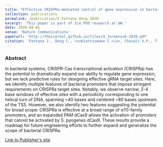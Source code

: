 ```yaml
---
title: "Effective CRISPRa-mediated control of gene expression in bacteria must overcome strict target site requirements"
collection: publications
permalink: /publication/5_Fontana-Dong-2020
excerpt: 'This paper is part of Ice PhD research at UW.'
date: 2020-04-01
venue: 'Nature Communications'
paperurl: 'http://theicechol.github.io/files/4_Jaroensuk-2019.pdf'
citation: 'Fontana J., Dong C., <u>Kiattisewee C.</u>, Chavali V.P., Tickman B.I., Carothers J.M., Zalatan J.G. (2020). &quot;Effective CRISPRa-mediated control of gene expression in bacteria must overcome strict target site requirements.&quot; <i>Nature Communications</i>. 11(1):1618. PMID: 32238808.'
---
```


### Abstract

In bacterial systems, CRISPR-Cas transcriptional activation (CRISPRa) has the potential to dramatically expand our ability to regulate gene expression, but we lack predictive rules for designing effective gRNA target sites. Here, we identify multiple features of bacterial promoters that impose stringent requirements on CRISPRa target sites. Notably, we observe narrow, 2-4 base windows of effective sites with a periodicity corresponding to one helical turn of DNA, spanning ~40 bases and centered ~80 bases upstream of the TSS. However, we also identify two features suggesting the potential for broad scope: CRISPRa is effective at a broad range of σ70-family promoters, and an expanded PAM dCas9 allows the activation of promoters that cannot be activated by S. pyogenes dCas9. These results provide a roadmap for future engineering efforts to further expand and generalize the scope of bacterial CRISPRa.

[Link to Publisher's site](https://www.nature.com/articles/s41467-020-15454-y)
